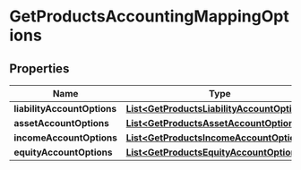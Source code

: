 

# GetProductsAccountingMappingOptions

## Properties

Name | Type | Description | Notes
------------ | ------------- | ------------- | -------------
**liabilityAccountOptions** | [**List&lt;GetProductsLiabilityAccountOptions&gt;**](GetProductsLiabilityAccountOptions.md) |  |  [optional]
**assetAccountOptions** | [**List&lt;GetProductsAssetAccountOptions&gt;**](GetProductsAssetAccountOptions.md) |  |  [optional]
**incomeAccountOptions** | [**List&lt;GetProductsIncomeAccountOptions&gt;**](GetProductsIncomeAccountOptions.md) |  |  [optional]
**equityAccountOptions** | [**List&lt;GetProductsEquityAccountOptions&gt;**](GetProductsEquityAccountOptions.md) |  |  [optional]



